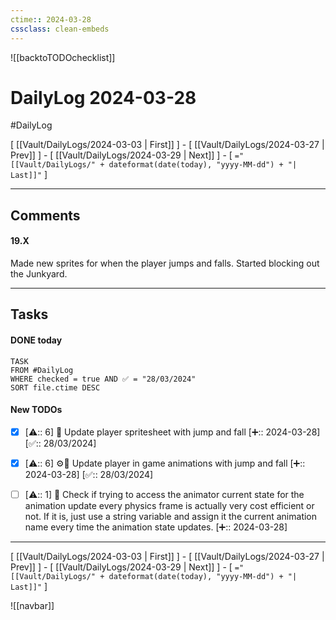 ```yaml
---
ctime:: 2024-03-28
cssclass: clean-embeds
---
```

![[backtoTODOchecklist]]
# DailyLog 2024-03-28

#DailyLog

\[ [[Vault/DailyLogs/2024-03-03 | First]] \] - \[ [[Vault/DailyLogs/2024-03-27 | Prev]] \] - \[ [[Vault/DailyLogs/2024-03-29 | Next]] \] - \[ `="[[Vault/DailyLogs/" + dateformat(date(today), "yyyy-MM-dd") + "| Last]]"` \]

---

## Comments

#### 19.X

Made new sprites for when the player jumps and falls. Started blocking out the Junkyard.



---

## Tasks
#### DONE today
```dataview
TASK
FROM #DailyLog
WHERE checked = true AND ✅ = "28/03/2024"
SORT file.ctime DESC
```


#### New TODOs
- [x] [⚠️:: 6] 🎨 Update player spritesheet with jump and fall [➕:: 2024-03-28] [✅:: 28/03/2024]
- [x] [⚠️:: 6] ⚙️🎨 Update player in game animations with jump and fall [➕:: 2024-03-28] [✅:: 28/03/2024]
- [ ] [⚠️:: 1] 🧮 Check if trying to access the animator current state for the animation update every physics frame is actually very cost efficient or not. If it is, just use a string variable and assign it the current animation name every time the animation state updates. [➕:: 2024-03-28]



---

\[ [[Vault/DailyLogs/2024-03-03 | First]] \] - \[ [[Vault/DailyLogs/2024-03-27 | Prev]] \] - \[ [[Vault/DailyLogs/2024-03-29 | Next]] \] - \[ `="[[Vault/DailyLogs/" + dateformat(date(today), "yyyy-MM-dd") + "| Last]]"` \]

![[navbar]]



